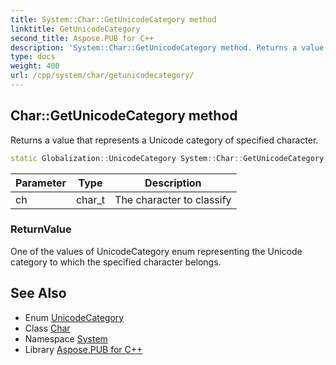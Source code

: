 ```yaml
---
title: System::Char::GetUnicodeCategory method
linktitle: GetUnicodeCategory
second_title: Aspose.PUB for C++
description: 'System::Char::GetUnicodeCategory method. Returns a value that represents a Unicode category of specified character in C++.'
type: docs
weight: 400
url: /cpp/system/char/getunicodecategory/
---
```

## Char::GetUnicodeCategory method


Returns a value that represents a Unicode category of specified character.

```cpp
static Globalization::UnicodeCategory System::Char::GetUnicodeCategory(char_t ch)
```


| Parameter | Type | Description |
| --- | --- | --- |
| ch | char_t | The character to classify |

### ReturnValue

One of the values of UnicodeCategory enum representing the Unicode category to which the specified character belongs.

## See Also

* Enum [UnicodeCategory](../../../system.globalization/unicodecategory/)
* Class [Char](../)
* Namespace [System](../../)
* Library [Aspose.PUB for C++](../../../)
